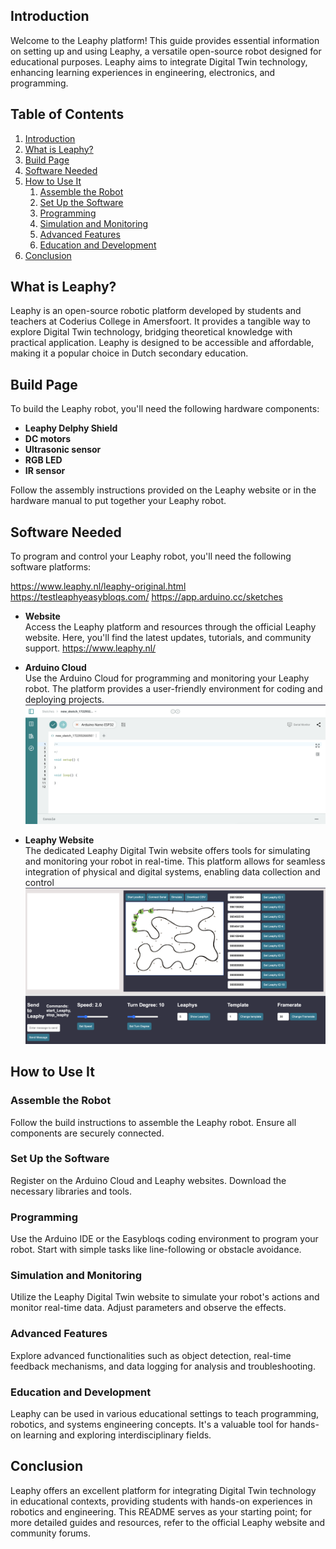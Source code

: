 ## Introduction

Welcome to the Leaphy platform! This guide provides essential information on setting up and using Leaphy, a versatile open-source robot designed for educational purposes. Leaphy aims to integrate Digital Twin technology, enhancing learning experiences in engineering, electronics, and programming.



## Table of Contents
1. [Introduction](#introduction)
2. [What is Leaphy?](#what-is-leaphy)
3. [Build Page](#build-page)
4. [Software Needed](#software-needed)
5. [How to Use It](#how-to-use-it)
    1. [Assemble the Robot](#assemble-the-robot)
    2. [Set Up the Software](#set-up-the-software)
    3. [Programming](#programming)
    4. [Simulation and Monitoring](#simulation-and-monitoring)
    5. [Advanced Features](#advanced-features)
    6. [Education and Development](#education-and-development)
6. [Conclusion](#conclusion)

## What is Leaphy?

Leaphy is an open-source robotic platform developed by students and teachers at Coderius College in Amersfoort. It provides a tangible way to explore Digital Twin technology, bridging theoretical knowledge with practical application. Leaphy is designed to be accessible and affordable, making it a popular choice in Dutch secondary education.

## Build Page

To build the Leaphy robot, you'll need the following hardware components:

- **Leaphy Delphy Shield**
- **DC motors**
- **Ultrasonic sensor**
- **RGB LED**
- **IR sensor**

Follow the assembly instructions provided on the Leaphy website or in the hardware manual to put together your Leaphy robot.

## Software Needed

To program and control your Leaphy robot, you'll need the following software platforms:

https://www.leaphy.nl/leaphy-original.html
https://testleaphyeasybloqs.com/
https://app.arduino.cc/sketches

- **Website**  
  Access the Leaphy platform and resources through the official Leaphy website. Here, you'll find the latest updates, tutorials, and community support.
  https://www.leaphy.nl/
  
- **Arduino Cloud**  
  Use the Arduino Cloud for programming and monitoring your Leaphy robot. The platform provides a user-friendly environment for coding and deploying projects.
  ![Simulation Interface](https://github.com/Basie147/Scratch_Leaphy/blob/main/Readme/ArduinoCloud.png)

- **Leaphy Website**  
  The dedicated Leaphy Digital Twin website offers tools for simulating and monitoring your robot in real-time. This platform allows for seamless integration of physical and digital systems, enabling data collection and control
  ![Simulation Interface](https://github.com/Basie147/Scratch_Leaphy/blob/main/Readme/DigitalTwin.png)

## How to Use It

### Assemble the Robot

Follow the build instructions to assemble the Leaphy robot. Ensure all components are securely connected.

### Set Up the Software

Register on the Arduino Cloud and Leaphy websites. Download the necessary libraries and tools.

### Programming

Use the Arduino IDE or the Easybloqs coding environment to program your robot. Start with simple tasks like line-following or obstacle avoidance.

### Simulation and Monitoring

Utilize the Leaphy Digital Twin website to simulate your robot's actions and monitor real-time data. Adjust parameters and observe the effects.

### Advanced Features

Explore advanced functionalities such as object detection, real-time feedback mechanisms, and data logging for analysis and troubleshooting.

### Education and Development

Leaphy can be used in various educational settings to teach programming, robotics, and systems engineering concepts. It's a valuable tool for hands-on learning and exploring interdisciplinary fields.

## Conclusion

Leaphy offers an excellent platform for integrating Digital Twin technology in educational contexts, providing students with hands-on experiences in robotics and engineering. This README serves as your starting point; for more detailed guides and resources, refer to the official Leaphy website and community forums.



